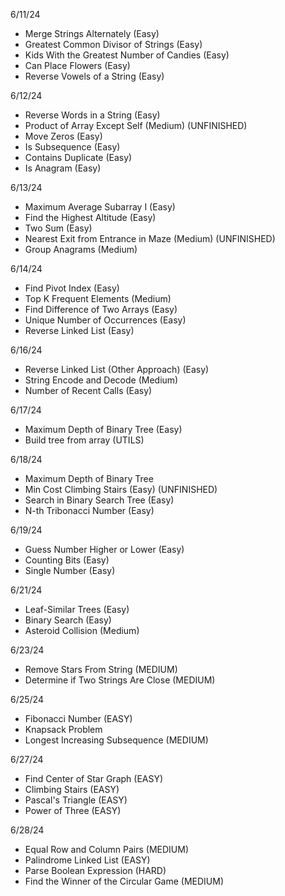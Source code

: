 6/11/24

- Merge Strings Alternately (Easy)
- Greatest Common Divisor of Strings (Easy)
- Kids With the Greatest Number of Candies (Easy)
- Can Place Flowers (Easy)
- Reverse Vowels of a String (Easy)

6/12/24

- Reverse Words in a String (Easy)
- Product of Array Except Self (Medium) (UNFINISHED)
- Move Zeros (Easy)
- Is Subsequence (Easy)
- Contains Duplicate (Easy)
- Is Anagram (Easy)

6/13/24

- Maximum Average Subarray I (Easy)
- Find the Highest Altitude (Easy)
- Two Sum (Easy)
- Nearest Exit from Entrance in Maze (Medium) (UNFINISHED)
- Group Anagrams (Medium)

6/14/24

- Find Pivot Index (Easy)
- Top K Frequent Elements (Medium)
- Find Difference of Two Arrays (Easy)
- Unique Number of Occurrences (Easy)
- Reverse Linked List (Easy)

6/16/24

- Reverse Linked List (Other Approach) (Easy)
- String Encode and Decode (Medium)
- Number of Recent Calls (Easy)

6/17/24

- Maximum Depth of Binary Tree (Easy)
- Build tree from array (UTILS)

6/18/24

- Maximum Depth of Binary Tree
- Min Cost Climbing Stairs (Easy) (UNFINISHED)
- Search in Binary Search Tree (Easy)
- N-th Tribonacci Number (Easy)

6/19/24

- Guess Number Higher or Lower (Easy)
- Counting Bits (Easy)
- Single Number (Easy)

6/21/24

- Leaf-Similar Trees (Easy)
- Binary Search (Easy)
- Asteroid Collision (Medium)

6/23/24

- Remove Stars From String (MEDIUM)
- Determine if Two Strings Are Close (MEDIUM)

6/25/24

- Fibonacci Number (EASY)
- Knapsack Problem
- Longest Increasing Subsequence (MEDIUM)

6/27/24

- Find Center of Star Graph (EASY)
- Climbing Stairs (EASY)
- Pascal's Triangle (EASY)
- Power of Three (EASY)

6/28/24

- Equal Row and Column Pairs (MEDIUM)
- Palindrome Linked List (EASY)
- Parse Boolean Expression (HARD)
- Find the Winner of the Circular Game (MEDIUM)
